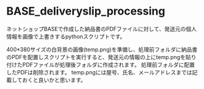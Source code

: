 # BASE_deliveryslip_processing
ネットショップBASEで作成した納品書のPDFファイルに対して、発送元の個人情報を画像で上書きするpythonスクリプトです。

400*380サイズの白背景の画像(temp.png)を準備し、処理前フォルダに納品書のPDFを配置しスクリプトを実行すると、発送元の情報の上にtemp.pngを貼り付けたPDFファイルが処理後フォルダに作成されます。
処理前フォルダに配置したPDFは削除されます。
temp.pngには屋号、氏名、メールアドレスまでは記載しておくと良いかと思います。
